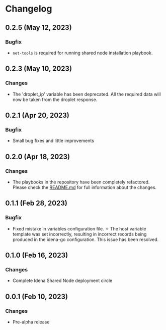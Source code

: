 # Changelog

## 0.2.5 (May 12, 2023)

### Bugfix

- `net-tools` is required for running shared node installation playbook.

## 0.2.3 (May 10, 2023)

### Changes

- The 'droplet_ip' variable has been deprecated. All the required data will now be taken from the droplet response.

## 0.2.1 (Apr 20, 2023)

### Bugfix

- Small bug fixes and little improvements

## 0.2.0 (Apr 18, 2023)

### Changes

- The playbooks in the repository have been completely refactored. Please check the [README.md](https://github.com/ltraveler/idena-sibling/blob/main/README.md) for full information about the changes.

## 0.1.1 (Feb 28, 2023)

### Bugfix

- Fixed mistake in variables configuration file. ✧ The host variable template was set incorrectly, resulting in incorrect records being produced in the idena-go configuration. This issue has been resolved.

## 0.1.0 (Feb 16, 2023)

### Changes

- Complete Idena Shared Node deployment circle

## 0.0.1 (Feb 10, 2023)

### Changes

- Pre-alpha release
